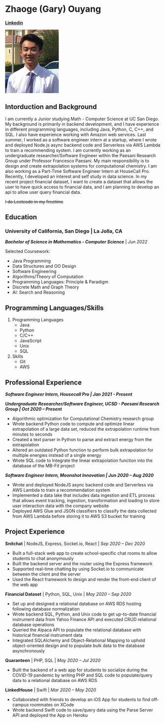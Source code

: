 # Zhaoge (Gary) Ouyang
**[Linkedin](https://www.linkedin.com/in/gary-ouyang-455469175)**

![myself](myself.JPG)

## Intorduction and Background
I am currently a Junior studying Math - Computer Science at UC San Diego. My background is primarily in backend development, and I have experience in different programming languages, including Java, Python, C, C++, and SQL. I also have experience working with Amazon web services. Last summer, I worked as a software engineer intern at a startup, where I wrote and deployed Node.js async backend code and Serverless via AWS Lambda to train a recommending system. I am currently working as an undergraduate researcher/Software Engineer within the Paesani Research Group under Professor Francesco Paesani. My main responsibility is to design and create extrapolation systems for computational chemistry. I am also working as a Part-Time Software Engineer Intern at HouseCall Pro. Recently, I developed an interest and self study in data science. In my recent project financial dataset, I want to create a dataset that allows the user to have quick access to financial data, and I am planning to develop an api to allow user query financial data.

~~I do Leetcode in my freetime~~

## Education

### University of California, San Diego | La Jolla, CA
_**Bachelor of Science in Mathematics - Computer Science**_ | _Jun 2022_

Selected Coursework: 

- Java Programming
- Data Structures and OO Design
- Software Engineering
- Algorithms/Theory of Computation
- Programming Languages: Principle & Paradigm
- Discrete Math and Graph Theory
- AI: Search and Reasoning

## Programming Languages/Skills
1. Programming Languages
    - Java
    - Python
    - C/C++
    - JavaScript
    - Unix
    - SQL
2. Skills
    - Git
    - AWS

## Professional Experience
**_Software Engineer Intern, Housecall Pro | Jan 2021 - Present_**

**_Undergraduate Researcher/Software Engineer, UCSD - Paesani Research Group | Oct 2020 – Present_**
- Algorithmic optimization for Computational Chemistry research group
- Wrote backend Python code to compute and optimize linear extrapolation of a large data set, reduced the
extrapolation runtime from minutes to seconds
- Created a text parser in Python to parse and extract energy from the extrapolation
- Altered an outdated Python function to perform bulk extrapolation for multiple energies instead of a
single energy
- Wrote SQL code to Integrate the linear extrapolation function into the database of the MB-Fit project

**_Software Engineer Intern, Moonshot Innovation | Jun 2020 – Aug 2020_**
- Wrote and deployed NodeJS async backend code and Serverless via AWS Lambda to train a
recommendation system
- Implemented a data lake that includes data ingestion and ETL process that allows event tracking,
ingestion, transformation and loading to store user interaction data with the company website
- Deployed AWS Glue and JSON classifiers to classify the data collected from AWS Lambda before storing it
to AWS S3 bucket for training

## Project Experience
**Snitchat** | NodeJS, Express, Socket.io, React | _Sep 2020 – Dec 2020_
- Built a full-stack web app to create school-specific chat rooms to allow students to chat anonymously
- Built the backend server and the router using the Express framework
- Supported real-time chatting by using Socket.io to communicate between the client and the server
- Used the React framework to design and render the front-end client of the web app

**Financial Dataset** | Python, SQL, Unix | _May 2020 – Sep 2020_
- Set up and designed a relational database on AWS RDS hosting following database normalization
- Wrote backend SQL, Python, and Unix code to get up-to-date financial instrument data from Yahoo Finance API and executed CRUD relational database operations
- Queried the Alpaca API to populate the relational database with historical financial instrument data
- Integrated SQLAlchemy and Object-Relational Mapping to uphold object-oriented design and to populate bulk data to the database asynchronously

**Quaranteen** | PHP, SQL | _May 2020 – Jul 2020_
- Built the backend of a web app for students to socialize during the COVID-19 pandemic by writing PHP and SQL code to populate/query data to a relational database on AWS RDS

**LinkedHouse** | Swift | _Mar 2020 – May 2020_
- Collaborated with friends to develop an iOS App for students to find off-campus roommates on XCode
- Wrote backend Swift code to save/query data using the Parse Server API and deployed the App on Heroku
